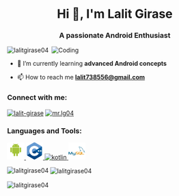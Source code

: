 <h1 align="center">Hi 👋, I'm Lalit Girase</h1>
<h3 align="center">A passionate Android Enthusiast</h3>
<img align="right" alt="Coding" width="400" src="https://cdn.dribbble.com/users/1162077/screenshots/3848914/programmer.gif">
<p align="left"> <img src="https://komarev.com/ghpvc/?username=lalitgirase04&label=Profile%20views&color=0e75b6&style=flat" alt="lalitgirase04" /> </p>

- 🌱 I’m currently learning **advanced Android concepts**

- 📫 How to reach me **lalit738556@gmail.com**

<h3 align="left">Connect with me:</h3>
<p align="left">
<a href="https://linkedin.com/in/lalit-girase" target="blank"><img align="center" src="https://raw.githubusercontent.com/rahuldkjain/github-profile-readme-generator/master/src/images/icons/Social/linked-in-alt.svg" alt="lalit-girase" height="30" width="40" /></a>
<a href="https://instagram.com/mr.lg04" target="blank"><img align="center" src="https://raw.githubusercontent.com/rahuldkjain/github-profile-readme-generator/master/src/images/icons/Social/instagram.svg" alt="mr.lg04" height="30" width="40" /></a>
</p>

<h3 align="left">Languages and Tools:</h3>
<p align="left"> <a href="https://developer.android.com" target="_blank" rel="noreferrer"> <img src="https://raw.githubusercontent.com/devicons/devicon/master/icons/android/android-original-wordmark.svg" alt="android" width="40" height="40"/> </a> <a href="https://www.w3schools.com/cpp/" target="_blank" rel="noreferrer"> <img src="https://raw.githubusercontent.com/devicons/devicon/master/icons/cplusplus/cplusplus-original.svg" alt="cplusplus" width="40" height="40"/> </a> <a href="https://kotlinlang.org" target="_blank" rel="noreferrer"> <img src="https://www.vectorlogo.zone/logos/kotlinlang/kotlinlang-icon.svg" alt="kotlin" width="40" height="40"/> </a> <a href="https://www.mysql.com/" target="_blank" rel="noreferrer"> <img src="https://raw.githubusercontent.com/devicons/devicon/master/icons/mysql/mysql-original-wordmark.svg" alt="mysql" width="40" height="40"/> </a> </p>

<p><img align="left" src="https://github-readme-stats.vercel.app/api/top-langs?username=lalitgirase04&show_icons=true&locale=en&layout=compact" alt="lalitgirase04" /></p>

<p>&nbsp;<img align="center" src="https://github-readme-stats.vercel.app/api?username=lalitgirase04&show_icons=true&locale=en" alt="lalitgirase04" /></p>

<p><img align="center" src="https://github-readme-streak-stats.herokuapp.com/?user=lalitgirase04&" alt="lalitgirase04" /></p>
